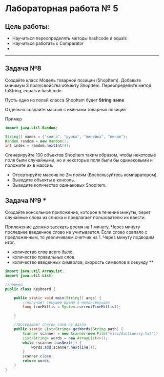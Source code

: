 # Лабораторная работа № 5

## Цель работы:
- Научиться переопределять методы hashcode и equals
- Научиться работать с Comparator
- 
---

## Задача №8

Создайте класс Модель товарной позиции (ShopItem). Добавьте минимум 3 поля/свойства объекту ShopItem.
Переопределите метод toString, equals и hashcode. 

Пусть одно из полей класса ShopItem будет **String name**

Отдельно создайте массив с именами товарных позиций

Пример

```java
import java.util.Random;

String[] names = {"книга", "ручка", "линейка", "пинал"};
Random random = new Random();
int index = random.nextInt(4);
```

Сгенерируйте 100 объектов ShopItem таким образом, чтобы некоторые поля были случайными, но и некоторые поля были бы одинаковыми и положите их в массив.

- Отсортируйте массив по 2м полям (Воспользуйтесь компаратором). 
- Выведите объекты в консоль.
- Выведите количество одинаковых ShopItem.

## Задача №9 *

Создайте консольное приложение, которое в течение минуты, берет случайные слова из списка и
предлагает пользователю их ввести.


Приложение должно засекать время на 1 минуту. Через минуту последнее введенное слово не учитывается.
Если слово совпало с предложенным, то увеличиваем счетчик на 1.
Через минуту подводим итог.

- количество слов всего было.
- количество правильных слов.
- количество введенных символов, скорость символов в секунду ** 

```java
import java.util.ArrayList;
import java.util.List;

//пример
public class Keyboard {

    public static void main(String[] args) {
        //получает текущее время в миллисекундах
        long timeMillis = System.currentTimeMillis();

    }

    //Возвращает список слов из файла
    public static List<String> getWords(String path) {
        Scanner scanner = new Scanner(new File("misc/dictionary.txt"));
        List<String> words = new ArrayList<>();
        while (scanner.hasNext()) {
            words.add(scanner.nextline());
        }
        scanner.close;
        return words;
    }
}
```


